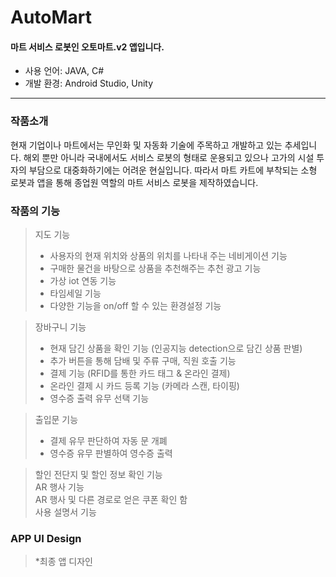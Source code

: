 # AutoMart

#### 마트 서비스 로봇인 오토마트.v2 앱입니다.

* 사용 언어: JAVA, C#
* 개발 환경: Android Studio, Unity


-----
### 작품소개
현재 기업이나 마트에서는 무인화 및 자동화 기술에 주목하고 개발하고 있는 추세입니다. 해외 뿐만 아니라 국내에서도 서비스 로봇의 형태로 운용되고 있으나 고가의 시설 투자의 부담으로 대중화하기에는
어려운 현실입니다. 따라서 마트 카트에 부착되는 소형 로봇과 앱을 통해 종업원 역할의 마트 서비스 로봇을 제작하였습니다.

### 작품의 기능
> 지도 기능
>  * 사용자의 현재 위치와 상품의 위치를 나타내 주는 네비게이션 기능
>  * 구매한 물건을 바탕으로 상품을 추천해주는 추천 광고 기능
>  * 가상 iot 연동 기능
>  * 타임세일 기능
>  * 다양한 기능을 on/off 할 수 있는 환경설정 기능

> 장바구니 기능
>  * 현재 담긴 상품을 확인 기능 (인공지능 detection으로 담긴 상품 판별)
>  * 추가 버튼을 통해 담배 및 주류 구매, 직원 호출 기능
>  * 결제 기능 (RFID를 통한 카드 태그 & 온라인 결제)
>  * 온라인 결제 시 카드 등록 기능 (카메라 스캔, 타이핑)
>  * 영수증 출력 유무 선택 기능

> 출입문 기능
>  * 결제 유무 판단하여 자동 문 개폐
>  * 영수증 유무 판별하여 영수증 출력

> 할인 전단지 및 할인 정보 확인 기능    
 AR 행사 기능    
 AR 행사 및 다른 경로로 얻은 쿠폰 확인 함    
 사용 설명서 기능

### APP UI Design
>   *최종 앱 디자인

